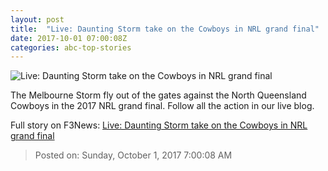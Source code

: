```yaml
---
layout: post
title:  "Live: Daunting Storm take on the Cowboys in NRL grand final"
date: 2017-10-01 07:00:08Z
categories: abc-top-stories
---
```


![Live: Daunting Storm take on the Cowboys in NRL grand final](http://www.abc.net.au/news/image/9005724-1x1-700x700.jpg)

The Melbourne Storm fly out of the gates against the North Queensland Cowboys in the 2017 NRL grand final. Follow all the action in our live blog.


Full story on F3News: [Live: Daunting Storm take on the Cowboys in NRL grand final](http://www.f3nws.com/n/gxuQaB)

> Posted on: Sunday, October 1, 2017 7:00:08 AM
